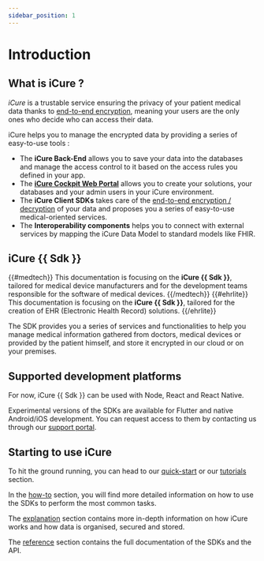 ```yaml
---
sidebar_position: 1
---
```


# Introduction

## What is iCure ?

*iCure* is a trustable service ensuring the privacy of your patient medical data thanks to [end-to-end encryption](explanations/encryption/introduction.mdx), 
meaning your users are the only ones who decide who can access their data. 

iCure helps you to manage the encrypted data by providing a series of easy-to-use tools :   
- The **iCure Back-End** allows you to save your data into the databases and manage the access control to it based on the access 
rules you defined in your app.
- The [**iCure Cockpit Web Portal**](../cockpit/intro) allows you to create your solutions, your databases and 
your admin users in your iCure environment.
- The **iCure Client SDKs** takes care of the [end-to-end encryption / decryption](explanations/encryption/introduction.mdx) 
of your data and proposes you a series of easy-to-use medical-oriented services.
- The **Interoperability components** helps you to connect with external services by mapping the iCure Data Model to 
standard models like FHIR.

## iCure {{ Sdk }}
{{#medtech}}
This documentation is focusing on the **iCure {{ Sdk }}**, tailored for medical device manufacturers and for the 
development teams responsible for the software of medical devices.
{{/medtech}}
{{#ehrlite}}
This documentation is focusing on the **iCure {{ Sdk }}**, tailored for the creation of EHR (Electronic Health Record) solutions.
{{/ehrlite}}

The SDK provides you a series of services and functionalities to help you manage medical information gathered 
from doctors, medical devices or provided by the patient himself, and store it encrypted in our cloud or on your premises.

## Supported development platforms

For now, iCure {{ Sdk }} can be used with Node, React and React Native.

Experimental versions of the SDKs are available for Flutter and native Android/iOS development. You can request access 
to them by contacting us through our [support portal](https://icure.atlassian.net/servicedesk/customer/portal/3).

## Starting to use iCure

To hit the ground running, you can head to our [quick-start](./quick-start/index.md) or our [tutorials](./tutorial/index.md) section.

In the [how-to](/{{sdk}}/how-to/index) section, you will find more detailed information on how to use the SDKs to perform the most common tasks.

The [explanation](/{{sdk}}/explanations) section contains more in-depth information on how iCure works and how data is organised, secured and stored.

The [reference](/{{sdk}}/references/modules.md) section contains the full documentation of the SDKs and the API.
